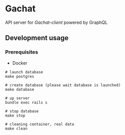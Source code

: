 # Gachat

API server for *Gachat-client* powered by GraphQL

## Development usage

### Prerequisites

- Docker

```
# launch database
make postgres

# create database (please wait database is launched)
make database

# up server
bundle exec rails s

# stop database
make stop

# cleaning container, real data
make clean
```
